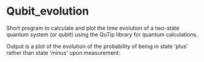 # Qubit_evolution
Short program to calculate and plot the time evolution of a two-state quantum system (or qubit) using the QuTip library for quantum calculations.

Output is a plot of the evolution of the probability of being in state 'plus' rather than state 'minus' upon measurement:


